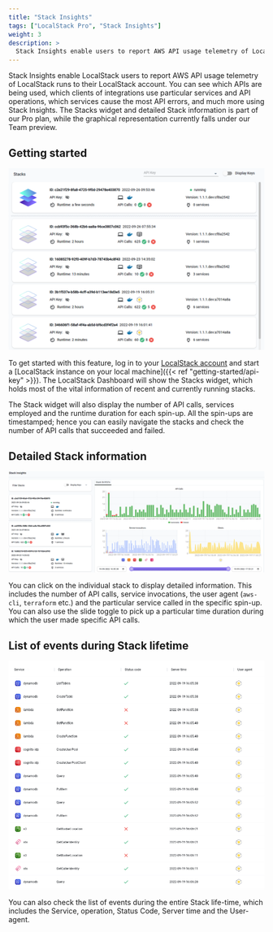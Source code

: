 ```yaml
---
title: "Stack Insights"
tags: ["LocalStack Pro", "Stack Insights"] 
weight: 3
description: >
  Stack Insights enable users to report AWS API usage telemetry of LocalStack runs to their LocalStack account.
---
```


Stack Insights enable LocalStack users to report AWS API usage telemetry of LocalStack runs to their LocalStack account. You can see which APIs are being used, which clients of integrations use particular services and API operations, which services cause the most API errors, and much more using Stack Insights. The Stacks widget and detailed Stack information is part of our Pro plan, while the graphical representation currently falls under our Team preview.

## Getting started

<img src="stack-insights-getting-started.png" width="600px" alt="Stack Insights">

To get started with this feature, log in to your [LocalStack account](https://app.localstack.cloud/) and start a [LocalStack instance on your local machine]({{< ref "getting-started/api-key" >}}). The LocalStack Dashboard will show the Stacks widget, which holds most of the vital information of recent and currently running stacks.

The Stack widget will also display the number of API calls, services employed and the runtime duration for each spin-up. All the spin-ups are timestamped; hence you can easily navigate the stacks and check the number of API calls that succeeded and failed.

## Detailed Stack information

<img src="detailed-stack-information.png" width="600px" alt="Detailed Stack Insights">

You can click on the individual stack to display detailed information. This includes the number of API calls, service invocations, the user agent (`aws-cli`, `terraform` etc.) and the particular service called in the specific spin-up. You can also use the slide toggle to pick up a particular time duration during which the user made specific API calls.

## List of events during Stack lifetime

<img src="stack-lifetime-events.png" width="600px" alt="Stack Lifetime Events">

You can also check the list of events during the entire Stack life-time, which includes the Service, operation, Status Code, Server time and the User-agent.
